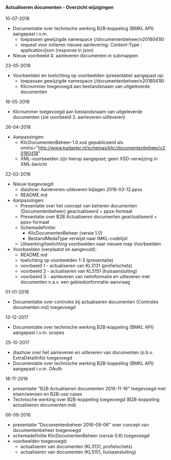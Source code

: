 ﻿#### Actualiseren documenten - Overzicht wijzigingen

10-07-2018
* Documentatie over technische werking B2B-koppeling (BMKL API) aangepast i.v.m.
  - toepassen gewijzigde namespace (/documentenbeheer/v20180418)
  - request voor initieren nieuwe aanlevering: Content-Type : application/json (response in json)
* Nieuw voorbeeld 4: aanleveren documenten in submappen
  
23-05-2018
* Voorbeelden en toelichting op voorbeelden (presentatie) aangepast op:
  - toepassen gewijzigde namespace (/documentenbeheer/v20180418)
  - Klicnummer toegevoegd aan bestandsnaam van uitgeleverde documenten

16-05-2018
* Klicnummer toegevoegd aan bestandsnaam van uitgeleverde documenten (zie voorbeeld 3. aanleveren-uitleveren)

26-04-2018
* Aanpassingen:
  - KlicDocumentenBeheer-1.0.xsd gepubliceerd als xmlns="http://www.kadaster.nl/schemas/klic/documentenbeheer/v20180418"
  - XML-voorbeelden zijn hierop aangepast; geen XSD-verwijzing in XML-bericht

22-03-2018
* Nieuw toegevoegd:
  - diashow: Aanleveren-uitleveren bijlagen 2018-03-12.ppsx
  - README.md
* Aanpassingen:
  - Presentatie over het concept van beheren documenten (Documentenbeheer) geactualiseerd + ppsx-formaat
  - Presentatie over B2B Actualiseren documenten geactualiseerd + ppsx-formaat
  - Schemadefinitie:
    - KlicDocumentenBeheer (versie 1.0)
    - BestandMedaType verwijst naar IMKL-codelijst
  - Uitwerking/toelichting voorbeelden naar nieuwe map Voorbeelden
* Voorbeelden (verplaatst en aangevuld):
  - README.md
  - toelichting op voorbeelden 1-3 (presentatie)
  - voorbeeld 1 - actualiseren van KL3131 (profielschets)
  - voorbeeld 2 - actualiseren van KL5151 (huisaansluiting)
  - voorbeeld 3 - aanleveren van netinformatie en uitleveren met documenten n.a.v. een gebiedsinformatie-aanvraag

01-01-2018
* Documentatie over controles bij actualiseren documenten (Controles documenten.md) toegevoegd

13-12-2017
* Documentatie over technische werking B2B-koppeling (BMKL API) aangepast i.v.m. scopes

25-10-2017
* diashow over het aanleveren en uitleveren van documenten (o.b.v. ExtraDetailInfo) toegevoegd
* Documentatie over technische werking B2B-koppeling (BMKL API) aangepast i.v.m. OAuth

18-11-2016
* presentatie "B2B Actualiseren documenten 2016-11-16" toegevoegd met eisen/wensen en B2B-use cases
* Technische werking over B2B-koppeling toegevoegd (B2B-koppeling actualiseren documenten.md)

06-09-2016
* presentatie "Documentenbeheer 2016-09-06" over concept van documentenbeheer toegevoegd
* schemadefinitie KlicDocumentenBeheer (versie 0.6) toegevoegd
* voorbeelden toegevoegd:
  - actualiseren van documenten (KL3131, profielschets)
  - actualiseren van documenten (KL5151, huisaansluiting)
